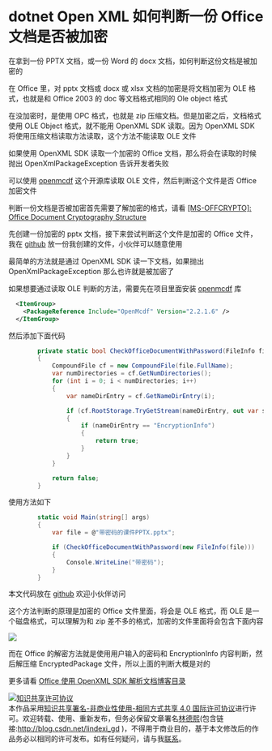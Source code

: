 # dotnet Open XML 如何判断一份 Office 文档是否被加密

在拿到一份 PPTX 文档，或一份 Word 的 docx 文档，如何判断这份文档是被加密的

<!--more-->
<!-- CreateTime:2020/9/17 19:15:50 -->



在 Office 里，对 pptx 文档或 docx 或 xlsx 文档的加密是将文档加密为 OLE 格式，也就是和 Office 2003 的 doc 等文档格式相同的 Ole object 格式

在没加密时，是使用 OPC 格式，也就是 zip 压缩文档。但是加密之后，文档格式使用 OLE Object 格式，就不能用 OpenXML SDK 读取。因为 OpenXML SDK 将使用压缩文档读取方法读取，这个方法不能读取 OLE 文件

如果使用 OpenXML SDK 读取一个加密的 Office 文档，那么将会在读取的时候抛出 OpenXmlPackageException 告诉开发者失败

可以使用 [openmcdf](https://github.com/ironfede/openmcdf ) 这个开源库读取 OLE 文件，然后判断这个文件是否 Office 加密文件

判断一份文档是否被加密首先需要了解加密的格式，请看 [[MS-OFFCRYPTO]: Office Document Cryptography Structure](https://docs.microsoft.com/en-us/openspecs/office_file_formats/ms-offcrypto/3c34d72a-1a61-4b52-a893-196f9157f083?WT.mc_id=WD-MVP-5003260 )

先创建一份加密的 pptx 文档，接下来尝试判断这个文件是加密的 Office 文件，我在 [github](https://github.com/lindexi/lindexi_gd/tree/efd1fc6e57388bf9b4ed65346e3230a4163b1d98/KaldaygeduWalaineejaw ) 放一份我创建的文件，小伙伴可以随意使用

最简单的方法就是通过 OpenXML SDK 读一下文档，如果抛出 OpenXmlPackageException 那么也许就是被加密了

如果想要通过读取 OLE 判断的方法，需要先在项目里面安装 [openmcdf](https://github.com/ironfede/openmcdf ) 库

```xml
  <ItemGroup>
    <PackageReference Include="OpenMcdf" Version="2.2.1.6" />
  </ItemGroup>
```

然后添加下面代码

```csharp
        private static bool CheckOfficeDocumentWithPassword(FileInfo file)
        {
            CompoundFile cf = new CompoundFile(file.FullName);
            var numDirectories = cf.GetNumDirectories();
            for (int i = 0; i < numDirectories; i++)
            {
                var nameDirEntry = cf.GetNameDirEntry(i);

                if (cf.RootStorage.TryGetStream(nameDirEntry, out var stream))
                {
                    if (nameDirEntry == "EncryptionInfo")
                    {
                        return true;
                    }
                }
            }

            return false;
        }
```

使用方法如下

```csharp
        static void Main(string[] args)
        {
            var file = @"带密码的课件PPTX.pptx";

            if (CheckOfficeDocumentWithPassword(new FileInfo(file)))
            {
                Console.WriteLine("带密码");
            }
        }
```

本文代码放在 [github](https://github.com/lindexi/lindexi_gd/tree/efd1fc6e57388bf9b4ed65346e3230a4163b1d98/KaldaygeduWalaineejaw ) 欢迎小伙伴访问

这个方法判断的原理是加密的 Office 文件里面，将会是 OLE 格式，而 OLE 是一个磁盘格式，可以理解为和 zip 差不多的格式，加密的文件里面将会包含下面内容

<!-- ![](image/dotnet Open XML 如何判断一份 Office 文档是否被加密/dotnet Open XML 如何判断一份 Office 文档是否被加密0.png) -->

![](http://image.acmx.xyz/lindexi%2F2020917193654934.jpg)

而在 Office 的解密方法就是使用用户输入的密码和 EncryptionInfo 内容判断，然后解压缩 EncryptedPackage 文件，所以上面的判断大概是对的


更多请看 [Office 使用 OpenXML SDK 解析文档博客目录](https://blog.lindexi.com/post/Office-%E4%BD%BF%E7%94%A8-OpenXML-SDK-%E8%A7%A3%E6%9E%90%E6%96%87%E6%A1%A3%E5%8D%9A%E5%AE%A2%E7%9B%AE%E5%BD%95.html )

<a rel="license" href="http://creativecommons.org/licenses/by-nc-sa/4.0/"><img alt="知识共享许可协议" style="border-width:0" src="https://licensebuttons.net/l/by-nc-sa/4.0/88x31.png" /></a><br />本作品采用<a rel="license" href="http://creativecommons.org/licenses/by-nc-sa/4.0/">知识共享署名-非商业性使用-相同方式共享 4.0 国际许可协议</a>进行许可。欢迎转载、使用、重新发布，但务必保留文章署名[林德熙](http://blog.csdn.net/lindexi_gd)(包含链接:http://blog.csdn.net/lindexi_gd )，不得用于商业目的，基于本文修改后的作品务必以相同的许可发布。如有任何疑问，请与我[联系](mailto:lindexi_gd@163.com)。  
